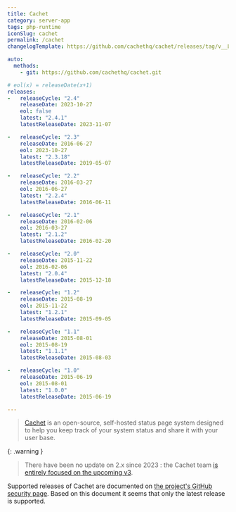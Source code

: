 ```yaml
---
title: Cachet 
category: server-app
tags: php-runtime
iconSlug: cachet
permalink: /cachet
changelogTemplate: https://github.com/cachethq/cachet/releases/tag/v__LATEST__

auto:
  methods:
    - git: https://github.com/cachethq/cachet.git

# eol(x) = releaseDate(x+1)
releases:
-   releaseCycle: "2.4"
    releaseDate: 2023-10-27
    eol: false
    latest: "2.4.1"
    latestReleaseDate: 2023-11-07

-   releaseCycle: "2.3"
    releaseDate: 2016-06-27
    eol: 2023-10-27
    latest: "2.3.18"
    latestReleaseDate: 2019-05-07

-   releaseCycle: "2.2"
    releaseDate: 2016-03-27
    eol: 2016-06-27
    latest: "2.2.4"
    latestReleaseDate: 2016-06-11

-   releaseCycle: "2.1"
    releaseDate: 2016-02-06
    eol: 2016-03-27
    latest: "2.1.2"
    latestReleaseDate: 2016-02-20

-   releaseCycle: "2.0"
    releaseDate: 2015-11-22
    eol: 2016-02-06
    latest: "2.0.4"
    latestReleaseDate: 2015-12-18

-   releaseCycle: "1.2"
    releaseDate: 2015-08-19
    eol: 2015-11-22
    latest: "1.2.1"
    latestReleaseDate: 2015-09-05

-   releaseCycle: "1.1"
    releaseDate: 2015-08-01
    eol: 2015-08-19
    latest: "1.1.1"
    latestReleaseDate: 2015-08-03

-   releaseCycle: "1.0"
    releaseDate: 2015-06-19
    eol: 2015-08-01
    latest: "1.0.0"
    latestReleaseDate: 2015-06-19

---
```


> [Cachet](https://cachethq.io/) is an open-source, self-hosted status page system designed to help you keep track of your system status and share it with your user base.

{: .warning }
> There have been no update on 2.x since 2023 : the Cachet team [is entirely focused on the upcoming v3](https://github.com/orgs/cachethq/discussions/4342).

Supported releases of Cachet are documented on [the project's GitHub security page](https://github.com/cachethq/cachet?tab=security-ov-file).
Based on this document it seems that only the latest release is supported.
